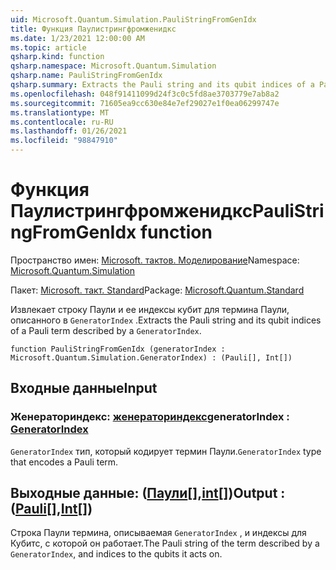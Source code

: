 ```yaml
---
uid: Microsoft.Quantum.Simulation.PauliStringFromGenIdx
title: Функция Паулистрингфромженидкс
ms.date: 1/23/2021 12:00:00 AM
ms.topic: article
qsharp.kind: function
qsharp.namespace: Microsoft.Quantum.Simulation
qsharp.name: PauliStringFromGenIdx
qsharp.summary: Extracts the Pauli string and its qubit indices of a Pauli term described by a `GeneratorIndex`.
ms.openlocfilehash: 048f91411099d24f3c0c5fd8ae3703779e7ab8a2
ms.sourcegitcommit: 71605ea9cc630e84e7ef29027e1f0ea06299747e
ms.translationtype: MT
ms.contentlocale: ru-RU
ms.lasthandoff: 01/26/2021
ms.locfileid: "98847910"
---
```

# <a name="paulistringfromgenidx-function"></a><span data-ttu-id="48fcf-102">Функция Паулистрингфромженидкс</span><span class="sxs-lookup"><span data-stu-id="48fcf-102">PauliStringFromGenIdx function</span></span>

<span data-ttu-id="48fcf-103">Пространство имен: [Microsoft. тактов. Моделирование](xref:Microsoft.Quantum.Simulation)</span><span class="sxs-lookup"><span data-stu-id="48fcf-103">Namespace: [Microsoft.Quantum.Simulation](xref:Microsoft.Quantum.Simulation)</span></span>

<span data-ttu-id="48fcf-104">Пакет: [Microsoft. такт. Standard](https://nuget.org/packages/Microsoft.Quantum.Standard)</span><span class="sxs-lookup"><span data-stu-id="48fcf-104">Package: [Microsoft.Quantum.Standard](https://nuget.org/packages/Microsoft.Quantum.Standard)</span></span>


<span data-ttu-id="48fcf-105">Извлекает строку Паули и ее индексы кубит для термина Паули, описанного в `GeneratorIndex` .</span><span class="sxs-lookup"><span data-stu-id="48fcf-105">Extracts the Pauli string and its qubit indices of a Pauli term described by a `GeneratorIndex`.</span></span>

```qsharp
function PauliStringFromGenIdx (generatorIndex : Microsoft.Quantum.Simulation.GeneratorIndex) : (Pauli[], Int[])
```


## <a name="input"></a><span data-ttu-id="48fcf-106">Входные данные</span><span class="sxs-lookup"><span data-stu-id="48fcf-106">Input</span></span>

### <a name="generatorindex--generatorindex"></a><span data-ttu-id="48fcf-107">Женераториндекс: [женераториндекс](xref:Microsoft.Quantum.Simulation.GeneratorIndex)</span><span class="sxs-lookup"><span data-stu-id="48fcf-107">generatorIndex : [GeneratorIndex](xref:Microsoft.Quantum.Simulation.GeneratorIndex)</span></span>

<span data-ttu-id="48fcf-108">`GeneratorIndex` тип, который кодирует термин Паули.</span><span class="sxs-lookup"><span data-stu-id="48fcf-108">`GeneratorIndex` type that encodes a Pauli term.</span></span>



## <a name="output--pauliint"></a><span data-ttu-id="48fcf-109">Выходные данные: ([Паули](xref:microsoft.quantum.lang-ref.pauli)[],[int](xref:microsoft.quantum.lang-ref.int)[])</span><span class="sxs-lookup"><span data-stu-id="48fcf-109">Output : ([Pauli](xref:microsoft.quantum.lang-ref.pauli)[],[Int](xref:microsoft.quantum.lang-ref.int)[])</span></span>

<span data-ttu-id="48fcf-110">Строка Паули термина, описываемая `GeneratorIndex` , и индексы для Кубитс, с которой он работает.</span><span class="sxs-lookup"><span data-stu-id="48fcf-110">The Pauli string of the term described by a `GeneratorIndex`, and indices to the qubits it acts on.</span></span>
